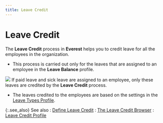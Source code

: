 ```yaml
---
title: Leave Credit
---
```


# Leave Credit


The **Leave Credit** process in  **Everest** helps you to credit leave  for all the employees in the organization.

- This process  is carried out only for the leaves that are assigned to an employee in  the **Leave Balance** profile.



![]({{site.tc_baseurl}}/img/example.gif) If paid leave and sick  leave are assigned to an employee, only these<font style="font-family: Verdana;" face="Verdana"> </font>leaves are credited by the **Leave 
 Credit** process.

- The leaves  credited to the employees are based on the settings in the <font style="color: #008000;" color="#008000"><a href="{{site.tc_baseurl}}/employees/leave-management/leave-types/the_leave_types_profile.html">Leave Types Profile</a></font>.



{:.see_also}
See also
: [Define Leave Credit]({{site.tc_baseurl}}/employees/leave-management/crediting-leaves/view_leave_credit.html)
: [The Leave  Credit Browser]({{site.tc_baseurl}}/employees/leave-management/crediting-leaves/the_leave_credit_browser.html)
: [Leave Credit  Profile]({{site.tc_baseurl}}/employees/leave-management/crediting-leaves/the_leave_credit_profile.html)

